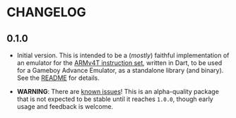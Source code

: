 # CHANGELOG

## 0.1.0

- Initial version. This is intended to be a (_mostly_) faithful implementation
  of an emulator for the [ARMv4T instruction set][], written in Dart, to be used
  for a Gameboy Advance Emulator, as a standalone library (and binary). See the
  [README](./README.md) for details.

- **WARNING**: There are [known issues][]! This is an alpha-quality package that
  is not expected to be stable until it reaches `1.0.0`, though early usage and
  feedback is welcome.

[armv4t instruction set]: https://developer.arm.com/docs/dvi0025/latest/arm922t-with-ahb-system-on-chip-platform-os-processor/the-armv4t-architecture/the-armv4t-instruction-sets
[known issues]: https://github.com/matanlurey/armv4t.dart/issues
